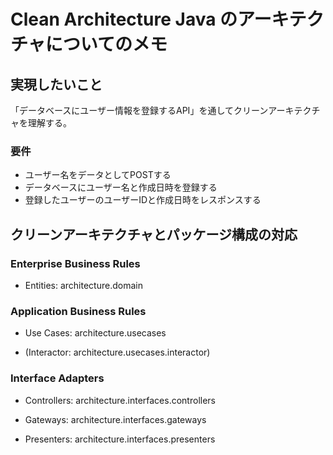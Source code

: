 # Clean Architecture Java のアーキテクチャについてのメモ

## 実現したいこと

「データベースにユーザー情報を登録するAPI」を通してクリーンアーキテクチャを理解する。

### 要件

- ユーザー名をデータとしてPOSTする
- データベースにユーザー名と作成日時を登録する
- 登録したユーザーのユーザーIDと作成日時をレスポンスする

## クリーンアーキテクチャとパッケージ構成の対応

### Enterprise Business Rules

- Entities: architecture.domain

### Application Business Rules

- Use Cases: architecture.usecases

- (Interactor: architecture.usecases.interactor)

### Interface Adapters

- Controllers: architecture.interfaces.controllers

- Gateways: architecture.interfaces.gateways

- Presenters: architecture.interfaces.presenters
